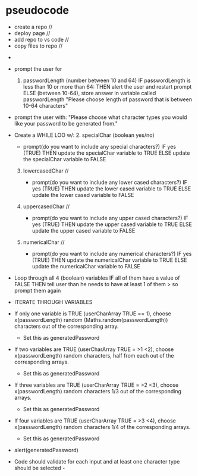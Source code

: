# pseudocode

- create a repo //
- deploy page //
- add repo to vs code //
- copy files to repo //

 
<!-- Present a series of prompts for password criteria -->
- 

- prompt the user for 
  1. passwordLength (number between 10 and 64) 
      IF passwordLength is less than 10 or more than 64:
        THEN alert the user and restart prompt
      ELSE (between 10-64), store answer in variable called passwordLength
      "Please choose length of password that is between 10-64 characters"

  
- prompt the user with: "Please choose what character types you would like your password to be generated from."

- Create a WHILE LOO w/:
  2. specialChar (boolean yes/no)
    - prompt(do you want to include any special characters?)
      IF yes (TRUE)
        THEN update the specialChar variable to TRUE
      ELSE update the specialChar variable to FALSE

  3. lowercasedChar //
      - prompt(do you want to include any lower cased characters?)
      IF yes (TRUE)
        THEN update the lower cased variable to TRUE
      ELSE update the lower cased variable to FALSE

  4. uppercasedChar //
      - prompt(do you want to include any upper cased characters?)
      IF yes (TRUE)
        THEN update the upper cased variable to TRUE
      ELSE update the upper cased variable to FALSE
  
  5. numericalChar //
      - prompt(do you want to include any numerical characters?)
      IF yes (TRUE)
        THEN update the numericalChar variable to TRUE
      ELSE update the numericalChar variable to FALSE


<!-- Code should validate for each input and at least one character type should be selected -->
-  Loop through all 4 (boolean) variables 
      IF all of them have a value of FALSE 
        THEN tell user than he needs to have at least 1 of them > so prompt them again
        

- ITERATE THROUGH VARIABLES
- If only one variable is TRUE (userCharArray TRUE == 1), choose x(passwordLength) random (Maths.random(passwordLength)) characters out of the corresponding array.
    - Set this as generatedPassword

- If two variables are TRUE (userCharArray TRUE = >1 <2), choose x(passwordLength) random characters, half from each out of the corresponding arrays.
    - Set this as generatedPassword

- If three variables are TRUE (userCharArray TRUE = >2 <3), choose x(passwordLength) random characters 1/3 out of the corresponding arrays.
    - Set this as generatedPassword

 - If four variables are TRUE (userCharArray TRUE = >3 <4), choose x(passwordLength) random characters 1/4 of the corresponding arrays.
    - Set this as generatedPassword



<!-- * Once prompts are answered then the password should be generated and displayed in an alert or written to the page -->
- alert(generatedPassword) 






<!-- Instructions from readme -->
<!-- * Generate a password when the button is clicked 1
  * Present a series of prompts for password criteria 2
    * Length of password
      * At least 10 characters but no more than 64.
    * Character types
      * Lowercase
      * Uppercase
      * Numeric
      * Special characters ($@%&*, etc) -->
  * Code should validate for each input and at least one character type should be selected - 
  <!-- * Once prompts are answered then the password should be generated and displayed in an alert or written to the page -->


